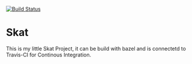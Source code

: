 [![Build Status](https://travis-ci.com/PascalStehling/Skat.svg?branch=master)](https://travis-ci.com/PascalStehling/Skat)
# Skat

This is my little Skat Project, it can be build with bazel and is connectetd to Travis-CI for Continous Integration.
